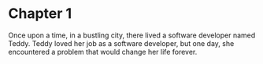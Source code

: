 # Chapter 1

Once upon a time, in a bustling city, there lived a software developer named Teddy. Teddy loved her job as a software developer, but one day, she encountered a problem that would change her life forever.